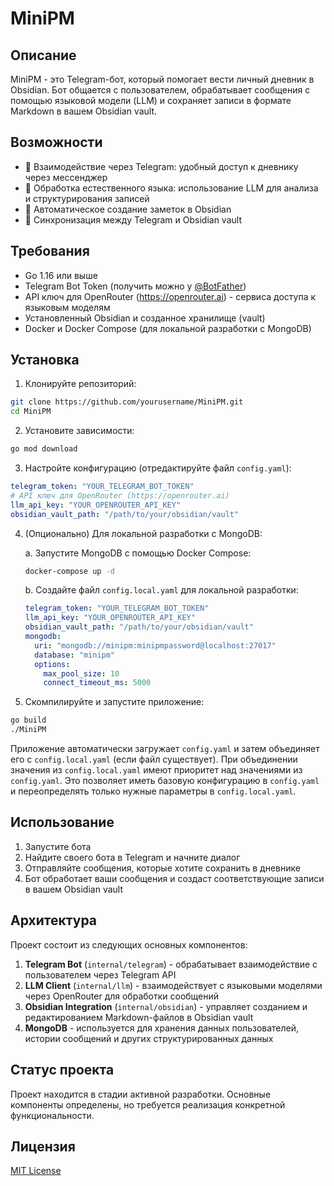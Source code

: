 # MiniPM

## Описание
MiniPM - это Telegram-бот, который помогает вести личный дневник в Obsidian. Бот общается с пользователем, обрабатывает сообщения с помощью языковой модели (LLM) и сохраняет записи в формате Markdown в вашем Obsidian vault.

## Возможности
- 💬 Взаимодействие через Telegram: удобный доступ к дневнику через мессенджер
- 🧠 Обработка естественного языка: использование LLM для анализа и структурирования записей
- 📝 Автоматическое создание заметок в Obsidian
- 🔄 Синхронизация между Telegram и Obsidian vault

## Требования
- Go 1.16 или выше
- Telegram Bot Token (получить можно у [@BotFather](https://t.me/BotFather))
- API ключ для OpenRouter (https://openrouter.ai) - сервиса доступа к языковым моделям
- Установленный Obsidian и созданное хранилище (vault)
- Docker и Docker Compose (для локальной разработки с MongoDB)

## Установка

1. Клонируйте репозиторий:
```bash
git clone https://github.com/yourusername/MiniPM.git
cd MiniPM
```

2. Установите зависимости:
```bash
go mod download
```

3. Настройте конфигурацию (отредактируйте файл `config.yaml`):
```yaml
telegram_token: "YOUR_TELEGRAM_BOT_TOKEN"
# API ключ для OpenRouter (https://openrouter.ai)
llm_api_key: "YOUR_OPENROUTER_API_KEY"
obsidian_vault_path: "/path/to/your/obsidian/vault"
```

4. (Опционально) Для локальной разработки с MongoDB:

   a. Запустите MongoDB с помощью Docker Compose:
   ```bash
   docker-compose up -d
   ```

   b. Создайте файл `config.local.yaml` для локальной разработки:
   ```yaml
   telegram_token: "YOUR_TELEGRAM_BOT_TOKEN"
   llm_api_key: "YOUR_OPENROUTER_API_KEY"
   obsidian_vault_path: "/path/to/your/obsidian/vault"
   mongodb:
     uri: "mongodb://minipm:minipmpassword@localhost:27017"
     database: "minipm"
     options:
       max_pool_size: 10
       connect_timeout_ms: 5000
   ```

5. Скомпилируйте и запустите приложение:
```bash
go build
./MiniPM
```

Приложение автоматически загружает `config.yaml` и затем объединяет его с `config.local.yaml` (если файл существует). При объединении значения из `config.local.yaml` имеют приоритет над значениями из `config.yaml`. Это позволяет иметь базовую конфигурацию в `config.yaml` и переопределять только нужные параметры в `config.local.yaml`.

## Использование

1. Запустите бота
2. Найдите своего бота в Telegram и начните диалог
3. Отправляйте сообщения, которые хотите сохранить в дневнике
4. Бот обработает ваши сообщения и создаст соответствующие записи в вашем Obsidian vault

## Архитектура

Проект состоит из следующих основных компонентов:

1. **Telegram Bot** (`internal/telegram`) - обрабатывает взаимодействие с пользователем через Telegram API
2. **LLM Client** (`internal/llm`) - взаимодействует с языковыми моделями через OpenRouter для обработки сообщений
3. **Obsidian Integration** (`internal/obsidian`) - управляет созданием и редактированием Markdown-файлов в Obsidian vault
4. **MongoDB** - используется для хранения данных пользователей, истории сообщений и других структурированных данных

## Статус проекта

Проект находится в стадии активной разработки. Основные компоненты определены, но требуется реализация конкретной функциональности.

## Лицензия

[MIT License](LICENSE)
